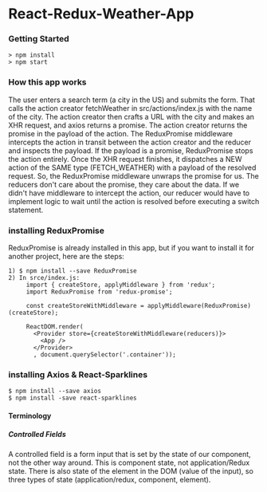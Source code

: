 # React-Redux-Weather-App

### Getting Started

```
> npm install
> npm start
```


### How this app works
The user enters a search term (a city in the US) and submits the form. That calls
the action creator fetchWeather in src/actions/index.js with the name of the city.
The action creator then crafts a URL with the city and makes an XHR request, and axios returns a promise. The action creator returns the promise in the payload of the action. The ReduxPromise middleware intercepts the action in transit between the action creator and the reducer and inspects the payload. If the payload is a promise, ReduxPromise stops the action entirely. Once the XHR request finishes, it dispatches a NEW action of the SAME type (FETCH_WEATHER) with a payload of the resolved request. So, the ReduxPromise middleware unwraps the promise for us. The reducers don't care about the promise, they care about the data. If we didn't have middleware to intercept the action, our reducer would have to implement logic to wait until the action is resolved before executing a switch statement.


### installing ReduxPromise
ReduxPromise is already installed in this app, but if you want to install it for another project, here are the steps:
```
1) $ npm install --save ReduxPromise
2) In srce/index.js:
     import { createStore, applyMiddleware } from 'redux';
     import ReduxPromise from 'redux-promise';

     const createStoreWithMiddleware = applyMiddleware(ReduxPromise)(createStore);

     ReactDOM.render(
       <Provider store={createStoreWithMiddleware(reducers)}>
         <App />
       </Provider>
       , document.querySelector('.container'));
```

### installing Axios & React-Sparklines
```
$ npm install --save axios
$ npm install -save react-sparklines
```

#### Terminology

##### Controlled Fields
A controlled field is a form input that is set by the state of our component, not the other way around. This is component state, not application/Redux state. There is also state of the element in the DOM (value of the input), so three types of state (application/redux, component, element).
